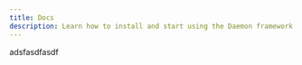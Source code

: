 ```yaml
---
title: Docs
description: Learn how to install and start using the Daemon framework
---
```

adsfasdfasdf